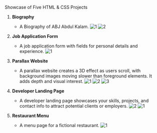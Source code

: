 Showcase of Five HTML & CSS Projects

1. **Biography**
   - A Biography of ABJ Abdul Kalam.
![1](https://github.com/user-attachments/assets/7561a0c1-d928-44a5-a884-9ef7f8e941d7)
![2](https://github.com/user-attachments/assets/8390a063-5181-43a2-bf70-363962621e5f)

2. **Job Application Form**
   - A job application form with fields for personal details and experience.
     ![1](https://github.com/user-attachments/assets/e5c7fd86-364c-486c-a9b5-e3f06b1d002f)


3. **Parallax Website**
   - A parallax website creates a 3D effect as users scroll, with background images moving slower than foreground elements. It adds depth and visual interest.
     ![1](https://github.com/user-attachments/assets/4b695e71-b994-4c71-ac0a-6c4096e36d4f)
![2](https://github.com/user-attachments/assets/27b35cb1-e103-4af5-8e8b-dc4aca6ed692)
![3](https://github.com/user-attachments/assets/dfdc1f9e-3404-4c55-b442-04bc6c77cd65)

4. **Developer Landing Page**
   - A developer landing page showcases your skills, projects, and contact info to attract potential clients or employers.
    ![2](https://github.com/user-attachments/assets/d10612a8-0172-47d5-9e27-8fb78e92362f)
![1](https://github.com/user-attachments/assets/59a2c778-b2c8-45f1-8ee8-3ec0e2f12198)


5. **Restaurant Menu**
   - A menu page for a fictional restaurant.
     ![1](https://github.com/user-attachments/assets/0d5294ee-3dbe-42bb-87db-9ec24690029f)
